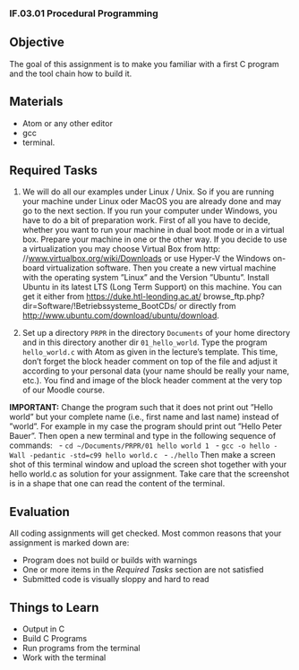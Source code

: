 ### IF.03.01 Procedural Programming

## Objective
The goal of this assignment is to make you familiar with a first C program and the tool chain how to build it.

## Materials

- Atom or any other editor
- gcc
- terminal.

## Required Tasks
1. We will do all our examples under Linux / Unix. So if you are running your machine under Linux oder MacOS you are already done and may go to the next section.
If you run your computer under Windows, you have to do a bit of preparation work. First of all you have to decide, whether you want to run your machine in dual boot mode or in a virtual box. Prepare your machine in one or the other way. If you decide to use a virtualization you may choose Virtual Box from http: //www.virtualbox.org/wiki/Downloads or use Hyper-V the Windows on-board virtualization software.
Then you create a new virtual machine with the operating system ”Linux” and the Version ”Ubuntu”. Install Ubuntu in its latest LTS (Long Term Support) on this machine. You can get it either from https://duke.htl-leonding.ac.at/ browse_ftp.php?dir=Software/!Betriebssysteme_BootCDs/ or directly from http://www.ubuntu.com/download/ubuntu/download.

2. Set up a directory `PRPR` in the directory `Documents` of your home directory and in this directory another dir `01_hello_world`. Type the program `hello_world.c` with Atom as given in the lecture’s template. This time, don’t forget the block header comment on top of the file and adjust it according to your personal data (your name should be really your name, etc.). You find and image of the block header comment at the very top of our Moodle course.

**IMPORTANT:** Change the program such that it does not print out ”Hello world” but your complete name (i.e., first name and last name) instead of ”world”. For example in my case the program should print out ”Hello Peter Bauer”.
Then open a new terminal and type in the following sequence of commands:
   - `cd ∼/Documents/PRPR/01 hello world 1`
   - `gcc -o hello -Wall -pedantic -std=c99 hello world.c`
   - `./hello`
Then make a screen shot of this terminal window and upload the screen shot together with your hello world.c as solution for your assignment. Take care that the screenshot is in a shape that one can read the content of the terminal.

## Evaluation
All coding assignments will get checked. Most common reasons that your assignment is marked down are:

- Program does not build or builds with warnings
- One or more items in the *Required Tasks* section are not satisfied
- Submitted code is visually sloppy and hard to read

## Things to Learn
- Output in C
- Build C Programs
- Run programs from the terminal
- Work with the terminal

